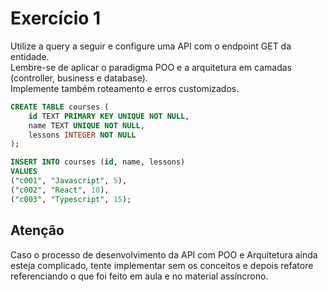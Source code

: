 # Exercício 1

Utilize a query a seguir e configure uma API com o endpoint GET da entidade.<br>
Lembre-se de aplicar o paradigma POO e a arquitetura em camadas (controller, business e database).<br>
Implemente também roteamento e erros customizados.

```sql
CREATE TABLE courses (
    id TEXT PRIMARY KEY UNIQUE NOT NULL,
    name TEXT UNIQUE NOT NULL,
    lessons INTEGER NOT NULL
);

INSERT INTO courses (id, name, lessons)
VALUES
("c001", "Javascript", 5),
("c002", "React", 10),
("c003", "Typescript", 15);
```
## Atenção

Caso o processo de desenvolvimento da API com POO e Arquitetura ainda esteja complicado, tente implementar sem os conceitos e depois refatore referenciando o que foi feito em aula e no material assíncrono.
